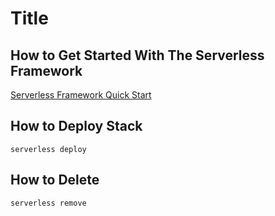 # Title

## How to Get Started With The Serverless Framework

[Serverless Framework Quick Start](https://www.serverless.com/framework/docs/getting-started)

## How to Deploy Stack

`serverless deploy`

## How to Delete

`serverless remove`
